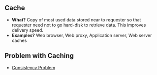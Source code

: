 ## Cache
- **What?** Copy of most used data stored near to requester so that requester need not to go hard-disk to retrieve data. This improves delivery speed.
- **Examples?** Web browser, Web proxy, Application server, Web server caches
 
## Problem with Caching
  - [Consistency Problem](https://github.com/amitkumar50/Code-examples/blob/master/System-Design/Concepts/Bottlenecks_of_Distributed_Systems/Bottlenecks.md)
